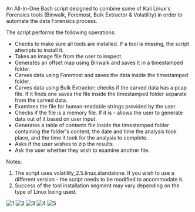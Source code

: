 An All-In-One Bash script designed to combine some of Kali Linux's Forensics tools (Binwalk, Foremost, Bulk Extractor & Volatility) in order to automate the data Forensics process.

The script performs the following operations:
- Checks to make sure all tools are installed. If a tool is missing, the script attempts to install it.
- Takes an image file from the user to inspect.
- Generates an offset map using Binwalk and saves it in a timestamped folder.
- Carves data using Foremost and saves the data inside the timestamped folder.
- Carves data using Bulk Extractor; checks if the carved data has a pcap file. If it finds one saves the file inside the timestamped folder separate from the carved data.
- Examines the file for human-readable strings provided by the user.
- Checks if the file is a memory file. If it is - allows the user to generate data out of it based on user input.
- Generates a table of contents file inside the timestamped folder containing the folder's content, the date and time the analysis took place, and the time it took for the analysis to complete.
- Asks if the user wishes to zip the results.
- Ask the user whether they wish to examine another file. 

Notes: 
1. The script uses volatility_2.5.linux.standalone. If you wish to use a different version - the script needs to be modified to accommodate it.
2. Success of the tool installation segment may vary depending on the type of Linux being used.

![1](https://github.com/icon5730/Data_Extractor/assets/166230648/bca14fe7-319f-4af8-9d45-69d637a0e8b0)
![2](https://github.com/icon5730/Data_Extractor/assets/166230648/3eadefbd-c6e4-4da1-bd4b-45c67f4a119c)
![3](https://github.com/icon5730/Data_Extractor/assets/166230648/0ee86e07-e2d7-4d9a-98a4-f309a4f36ae3)
![4](https://github.com/icon5730/Data_Extractor/assets/166230648/1f787042-9639-484f-be47-606ccea0aff8)
![5](https://github.com/icon5730/Data_Extractor/assets/166230648/3c1fa31e-5910-4f7b-9631-b8cdfdbf03b3)
